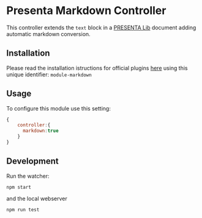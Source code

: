 # Presenta Markdown Controller

This controller extends the `text` block in a [PRESENTA Lib](https://github.com/presenta-software/presenta-lib) document adding automatic markdown conversion.

## Installation

Please read the installation istructions for official plugins [here](https://lib.presenta.cc/extend/#install-an-official-plugin) using this unique identifier: `module-markdown`

## Usage

To configure this module use this setting:

```js
{
    controller:{
      markdown:true
    }
}
```


## Development

Run the watcher:

    npm start

and the local webserver

    npm run test



